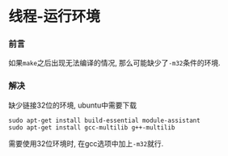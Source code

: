 # 线程-运行环境

### 前言

如果`make`之后出现无法编译的情况, 那么可能缺少了`-m32`条件的环境.



### 解决

缺少链接32位的环境, ubuntu中需要下载

```shell
sudo apt-get install build-essential module-assistant
sudo apt-get install gcc-multilib g++-multilib
```



需要使用32位环境时, 在gcc选项中加上`-m32`就行.